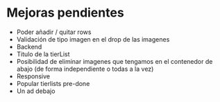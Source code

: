 

# Mejoras pendientes
- Poder añadir / quitar rows
- Validación de tipo imagen en el drop de las imagenes
- Backend
- Titulo de la tierList
- Posibilidad de eliminar imagenes que tengamos en el contenedor de abajo (de forma independiente o todas a la vez)
- Responsive
- Popular tierlists pre-done
- Un ad debajo